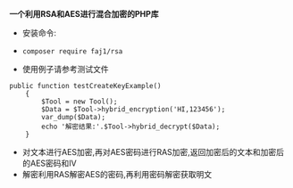 **一个利用RSA和AES进行混合加密的PHP库**

* 安装命令:
* ```
  composer require faj1/rsa
  ```
* 使用例子请参考测试文件

```
public function testCreateKeyExample()
    {
        $Tool = new Tool();
        $Data = $Tool->hybrid_encryption('HI,123456');
        var_dump($Data);
        echo '解密结果:'.$Tool->hybrid_decrypt($Data);
    }
```

* 对文本进行AES加密,再对AES密码进行RAS加密,返回加密后的文本和加密后的AES密码和IV
* 解密利用RAS解密AES的密码,再利用密码解密获取明文



